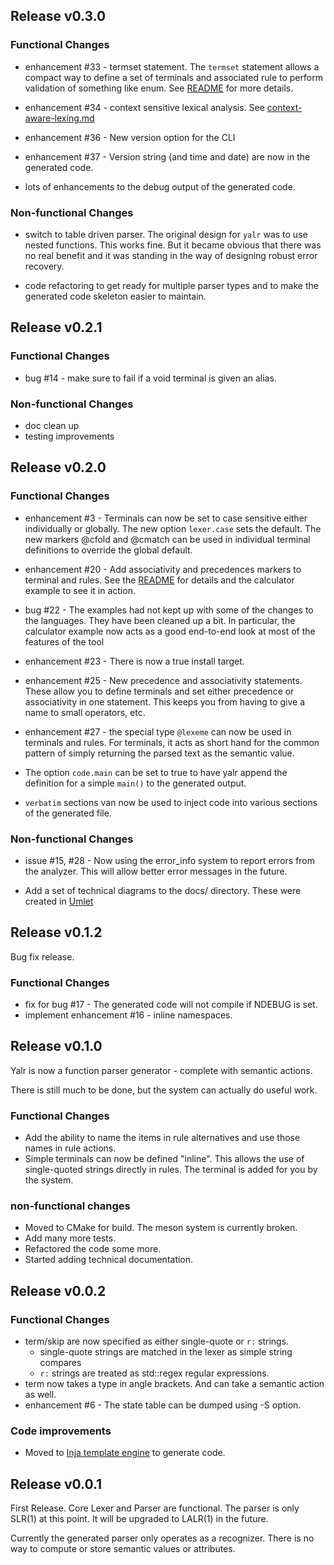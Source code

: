 ## Release v0.3.0

### Functional Changes

- enhancement #33  - termset statement.
    The `termset` statement allows a compact way to define a set of terminals
    and associated rule to perform validation of something like enum. See
    [README](README.md) for more details.

- enhancement #34 - context sensitive lexical analysis. See
    [context-aware-lexing.md](docs/context-aware-lexing.md)

- enhancement #36 - New version option for the CLI

- enhancement #37 - Version string (and time and date) are now in the generated
    code.

- lots of enhancements to the debug output of the generated code.

### Non-functional Changes

- switch to table driven parser. The original design for `yalr` was to use
    nested functions. This works fine. But it became obvious that there was no
    real benefit and it was standing in the way of designing robust error
    recovery.

- code refactoring to get ready for multiple parser types and to make the
    generated code skeleton easier to maintain.

## Release v0.2.1

### Functional Changes

- bug #14 - make sure to fail if a void terminal is given an alias.

### Non-functional Changes

- doc clean up
- testing improvements

## Release v0.2.0

### Functional Changes

- enhancement #3 - Terminals can now be set to case sensitive either
  individually or globally. The new option `lexer.case` sets the default. The
  new markers @cfold and @cmatch can be used in individual terminal definitions
  to override the global default.

- enhancement #20 - Add associativity and precedences markers to terminal and
  rules. See the [README](Readme.md) for details and the calculator example to
  see it in action.

- bug #22 - The examples had not kept up with some of the changes to the
  languages. They have been cleaned up a bit. In particular, the calculator
  example now acts as a good end-to-end look at most of the features of the tool

- enhancement #23 - There is now a true install target.

- enhancement #25 - New precedence and associativity statements. These allow
  you to define terminals and set either precedence or associativity in one
  statement. This keeps you from having to give a name to small operators, etc.

- enhancement #27 - the special type `@lexeme` can now be used in terminals
  and rules. For terminals, it acts as short hand for the common pattern of
  simply returning the parsed text as the semantic value.

- The option `code.main` can be set to true to have yalr append the definition
  for a simple `main()` to the generated output.

- `verbatim` sections van now be used to inject code into various sections of
  the generated file.

### Non-functional Changes

- issue #15, #28 - Now using the error_info system to report errors from the
  analyzer. This will allow better error messages in the future.

- Add a set of technical diagrams to the docs/ directory. These were created in
  [Umlet](http://www.umlet.com)

## Release v0.1.2

Bug fix release.

### Functional Changes

- fix for bug #17 - The generated code will not compile if NDEBUG is set.
- implement enhancement #16 - inline namespaces.

## Release v0.1.0

Yalr is now a function parser generator - complete with semantic actions.

There is still much to be done, but the system can actually do useful work.

### Functional Changes
- Add the ability to name the items in rule alternatives and use those names in rule actions.
- Simple terminals can now be defined "inline". This allows the use of
  single-quoted strings directly in rules. The terminal is added for you by the
  system.

### non-functional changes
- Moved to CMake for build. The meson system is currently broken.
- Add many more tests.
- Refactored the code some more.
- Started adding technical documentation.

## Release v0.0.2

### Functional Changes
- term/skip are now specified as either single-quote or `r:` strings.
    - single-quote strings are matched in the lexer as simple string compares
    - `r:` strings are treated as std::regex regular expressions.
- term now takes a type in angle brackets. And can take a semantic action as
  well.
- enhancement #6 - The state table can be dumped using -S option.

### Code improvements
- Moved to [Inja template engine](https://github.com/pantor/inja) to generate
  code.

## Release v0.0.1

First Release. Core Lexer and Parser are functional. The parser is only SLR(1)
at this point. It will be upgraded to LALR(1) in the future.

Currently the generated parser only operates as a recognizer. There is no way
to compute or store semantic values or attributes.
